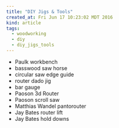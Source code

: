 ```yaml
---
title: "DIY Jigs & Tools"
created_at: Fri Jun 17 10:23:02 MDT 2016
kind: article
tags:
  - woodworking
  - diy
  - diy_jigs_tools
---
```


<ul>
  <li>Paulk workbench</li>
  <li>basswood saw horse</li>
  <li>circular saw edge guide</lis>
  <li>router dado jig</lis>
  <li>bar gauge</lis>
  <li>Paoson 3d Router</lis>
  <li>Paoson scroll saw</lis>
  <li>Matthias Wandel pantorouter</lis>
  <li>Jay Bates router lift</lis>
  <li>Jay Bates hold downs</lis>
</ul>

<!--
html boilerplate
<a href="" target="_blank"></a>
<img src="" width="400px">
<ul>
  <li></li>
</ul>
<pre>
</pre>
<pre><code>
</code></pre>
-->
